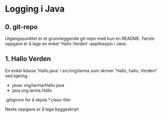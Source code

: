 # Logging i Java #

## 0. git-repo ##

Utgangspunktet er et grunnleggende git-repo med kun en README. Første oppgave er å lage en enkel 'Hallo Verden'-applikasjon i Java.

## 1. Hallo Verden

En enkel klasse 'Hallo.java' i src/org/larma som skriver 'Hallo, hallo, Verden!' ved kjøring. 

* javac org/larma/Hallo.java 
* java org.larma.Hallo

.gitignore for å skjule *.class-filer

Neste oppgave er å lage byggeskript